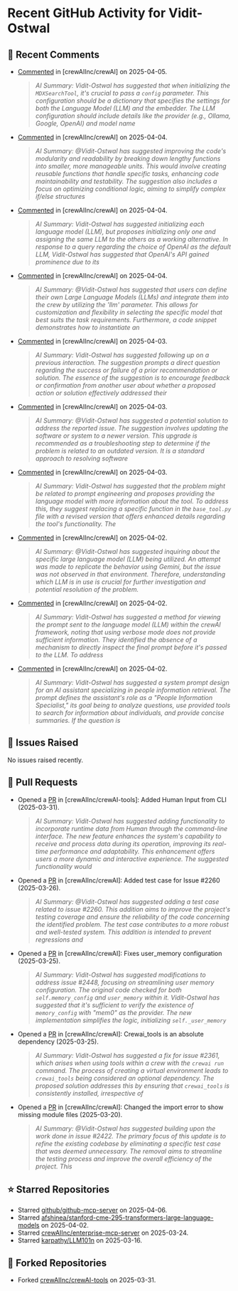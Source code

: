# Recent GitHub Activity for Vidit-Ostwal

## 💬 Recent Comments
- [Commented](https://github.com/crewAIInc/crewAI/issues/2517#issuecomment-2780728915) in [crewAIInc/crewAI] on 2025-04-05.
  > *AI Summary: Vidit-Ostwal has suggested that when initializing the `MDXSearchTool`, it's crucial to pass a `config` parameter. This configuration should be a dictionary that specifies the settings for both the Language Model (LLM) and the embedder. The LLM configuration should include details like the provider (e.g., Ollama, Google, OpenAI) and model name*
- [Commented](https://github.com/crewAIInc/crewAI/pull/2024#issuecomment-2779235679) in [crewAIInc/crewAI] on 2025-04-04.
  > *AI Summary: @Vidit-Ostwal has suggested improving the code's modularity and readability by breaking down lengthy functions into smaller, more manageable units. This would involve creating reusable functions that handle specific tasks, enhancing code maintainability and testability. The suggestion also includes a focus on optimizing conditional logic, aiming to simplify complex if/else structures*
- [Commented](https://github.com/crewAIInc/crewAI/issues/2517#issuecomment-2779055100) in [crewAIInc/crewAI] on 2025-04-04.
  > *AI Summary: Vidit-Ostwal has suggested initializing each language model (LLM), but proposes initializing only one and assigning the same LLM to the others as a working alternative. In response to a query regarding the choice of OpenAI as the default LLM, Vidit-Ostwal has suggested that OpenAI's API gained prominence due to its*
- [Commented](https://github.com/crewAIInc/crewAI/issues/2517#issuecomment-2778410185) in [crewAIInc/crewAI] on 2025-04-04.
  > *AI Summary: @Vidit-Ostwal has suggested that users can define their own Large Language Models (LLMs) and integrate them into the crew by utilizing the 'llm' parameter. This allows for customization and flexibility in selecting the specific model that best suits the task requirements. Furthermore, a code snippet demonstrates how to instantiate an*
- [Commented](https://github.com/crewAIInc/crewAI/issues/2288#issuecomment-2776559533) in [crewAIInc/crewAI] on 2025-04-03.
  > *AI Summary: Vidit-Ostwal has suggested following up on a previous interaction. The suggestion prompts a direct question regarding the success or failure of a prior recommendation or solution. The essence of the suggestion is to encourage feedback or confirmation from another user about whether a proposed action or solution effectively addressed their*
- [Commented](https://github.com/crewAIInc/crewAI/issues/2101#issuecomment-2776553749) in [crewAIInc/crewAI] on 2025-04-03.
  > *AI Summary: @Vidit-Ostwal has suggested a potential solution to address the reported issue. The suggestion involves updating the software or system to a newer version. This upgrade is recommended as a troubleshooting step to determine if the problem is related to an outdated version. It is a standard approach to resolving software*
- [Commented](https://github.com/crewAIInc/crewAI/issues/2508#issuecomment-2776524457) in [crewAIInc/crewAI] on 2025-04-03.
  > *AI Summary: Vidit-Ostwal has suggested that the problem might be related to prompt engineering and proposes providing the language model with more information about the tool. To address this, they suggest replacing a specific function in the `base_tool.py` file with a revised version that offers enhanced details regarding the tool's functionality. The*
- [Commented](https://github.com/crewAIInc/crewAI/issues/2508#issuecomment-2773146947) in [crewAIInc/crewAI] on 2025-04-02.
  > *AI Summary: @Vidit-Ostwal has suggested inquiring about the specific large language model (LLM) being utilized. An attempt was made to replicate the behavior using Gemini, but the issue was not observed in that environment. Therefore, understanding which LLM is in use is crucial for further investigation and potential resolution of the problem.*
- [Commented](https://github.com/crewAIInc/crewAI/issues/2508#issuecomment-2773137518) in [crewAIInc/crewAI] on 2025-04-02.
  > *AI Summary: Vidit-Ostwal has suggested a method for viewing the prompt sent to the language model (LLM) within the crewAI framework, noting that using verbose mode does not provide sufficient information. They identified the absence of a mechanism to directly inspect the final prompt before it's passed to the LLM. To address*
- [Commented](https://github.com/crewAIInc/crewAI/issues/2508#issuecomment-2773121476) in [crewAIInc/crewAI] on 2025-04-02.
  > *AI Summary: Vidit-Ostwal has suggested a system prompt design for an AI assistant specializing in people information retrieval. The prompt defines the assistant's role as a "People Information Specialist," its goal being to analyze questions, use provided tools to search for information about individuals, and provide concise summaries. If the question is*

## 🐛 Issues Raised
No issues raised recently.

## 🚀 Pull Requests
- Opened a [PR](https://github.com/crewAIInc/crewAI-tools/pull/251) in [crewAIInc/crewAI-tools]: Added Human Input from CLI (2025-03-31).
  > *AI Summary: Vidit-Ostwal has suggested adding functionality to incorporate runtime data from Human through the command-line interface. The new feature enhances the system's capability to receive and process data during its operation, improving its real-time performance and adaptability. This enhancement offers users a more dynamic and interactive experience. The suggested functionality would*
- Opened a [PR](https://github.com/crewAIInc/crewAI/pull/2484) in [crewAIInc/crewAI]: Added test case for Issue #2260 (2025-03-26).
  > *AI Summary: @Vidit-Ostwal has suggested adding a test case related to issue #2260. This addition aims to improve the project's testing coverage and ensure the reliability of the code concerning the identified problem. The test case contributes to a more robust and well-tested system. This addition is intended to prevent regressions and*
- Opened a [PR](https://github.com/crewAIInc/crewAI/pull/2469) in [crewAIInc/crewAI]: Fixes user_memory configuration (2025-03-25).
  > *AI Summary: Vidit-Ostwal has suggested modifications to address issue #2448, focusing on streamlining user memory configuration. The original code checked for both `self.memory_config` and `user_memory` within it. Vidit-Ostwal has suggested that it's sufficient to verify the existence of `memory_config` with "mem0" as the provider. The new implementation simplifies the logic, initializing `self._user_memory`*
- Opened a [PR](https://github.com/crewAIInc/crewAI/pull/2468) in [crewAIInc/crewAI]: Crewai_tools is an absolute dependency (2025-03-25).
  > *AI Summary: Vidit-Ostwal has suggested a fix for issue #2361, which arises when using tools within a crew with the `crewai run` command. The process of creating a virtual environment leads to `crewai_tools` being considered an optional dependency. The proposed solution addresses this by ensuring that `crewai_tools` is consistently installed, irrespective of*
- Opened a [PR](https://github.com/crewAIInc/crewAI/pull/2423) in [crewAIInc/crewAI]: Changed the import error to show missing module files (2025-03-20).
  > *AI Summary: @Vidit-Ostwal has suggested building upon the work done in issue #2422. The primary focus of this update is to refine the existing codebase by eliminating a specific test case that was deemed unnecessary. The removal aims to streamline the testing process and improve the overall efficiency of the project. This*

## ⭐ Starred Repositories
- Starred [github/github-mcp-server](https://github.com/github/github-mcp-server) on 2025-04-06.
- Starred [afshinea/stanford-cme-295-transformers-large-language-models](https://github.com/afshinea/stanford-cme-295-transformers-large-language-models) on 2025-04-02.
- Starred [crewAIInc/enterprise-mcp-server](https://github.com/crewAIInc/enterprise-mcp-server) on 2025-03-24.
- Starred [karpathy/LLM101n](https://github.com/karpathy/LLM101n) on 2025-03-16.

## 🍴 Forked Repositories
- Forked [crewAIInc/crewAI-tools](https://github.com/Vidit-Ostwal/crewAI-tools) on 2025-03-31.
